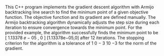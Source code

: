 This C++ program implements the gradient descent algorithm with Armijo backtracking line search to find the minimum point of a given objective function. The objective function and its gradient are defined manually. The Armijo backtracking algorithm dynamically adjusts the step size during each iteration to ensure convergence towards the minimum point. For the provided example, the algorithm successfully finds the minimum point to be [ 1.13378 𝑒 − 05 , 0 ] [1.13378e−05,0] after 12 iterations. The stopping criterion for the algorithm is a tolerance of 1 0 − 3 10 −3 for the norm of the gradient.